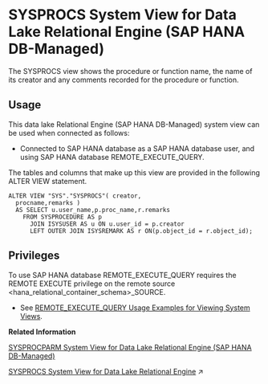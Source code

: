<!-- loio14c3138ca7ac4e70a0bb3babb3165b28 -->

# SYSPROCS System View for Data Lake Relational Engine \(SAP HANA DB-Managed\)

The SYSPROCS view shows the procedure or function name, the name of its creator and any comments recorded for the procedure or function.



## Usage

This data lake Relational Engine \(SAP HANA DB-Managed\) system view can be used when connected as follows:

-   Connected to SAP HANA database as a SAP HANA database user, and using SAP HANA database REMOTE\_EXECUTE\_QUERY.




The tables and columns that make up this view are provided in the following ALTER VIEW statement.

```
ALTER VIEW "SYS"."SYSPROCS"( creator,
  procname,remarks ) 
  AS SELECT u.user_name,p.proc_name,r.remarks
    FROM SYSPROCEDURE AS p
      JOIN ISYSUSER AS u ON u.user_id = p.creator
      LEFT OUTER JOIN ISYSREMARK AS r ON(p.object_id = r.object_id);
```



<a name="loio14c3138ca7ac4e70a0bb3babb3165b28__section_gj1_wy1_4yb"/>

## Privileges

To use SAP HANA database REMOTE\_EXECUTE\_QUERY requires the REMOTE EXECUTE privilege on the remote source <hana\_relational\_container\_schema\>\_SOURCE.

-   See [REMOTE\_EXECUTE\_QUERY Usage Examples for Viewing System Views](https://help.sap.com/docs/SAP_HANA_DATA_LAKE/a898e08b84f21015969fa437e89860c8/ada51c0074354a5f99b60c14cffb653c.html).

**Related Information**  


[SYSPROCPARM System View for Data Lake Relational Engine \(SAP HANA DB-Managed\)](sysprocparm-system-view-for-data-lake-relational-engine-sap-hana-db-managed-80ec5b7.md "Each row in the SYSPROCPARM system view describes one parameter, result set column, or return value of a procedure or function in the database. The underlying system table for this view is ISYSPROCPARM.")

[SYSPROCS System View for Data Lake Relational Engine](https://help.sap.com/viewer/19b3964099384f178ad08f2d348232a9/2024_1_QRC/en-US/569e62fd205049ecb6f35968ae512de8.html "The SYSPROCS view shows the procedure or function name, the name of its creator and any comments recorded for the procedure or function.") :arrow_upper_right:

